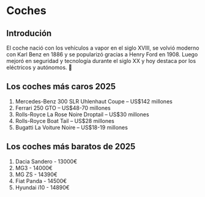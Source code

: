 # Coches   
## Introdución
El coche nació con los vehículos a vapor en el siglo XVIII, se volvió moderno con Karl Benz en 1886 y se popularizó gracias a Henry Ford en 1908.
Luego mejoró en seguridad y tecnología durante el siglo XX y hoy destaca por los eléctricos y autónomos. 🚗
##  Los coches más caros 2025
1. Mercedes-Benz 300 SLR Uhlenhaut Coupe – US$142 millones
2. Ferrari 250 GTO – US$48-70 millones
3. Rolls-Royce La Rose Noire Droptail – US$30 millones
4. Rolls-Royce Boat Tail – US$28 millones
5. Bugatti La Voiture Noire – US$18-19 millones



## Los coches más baratos de 2025

1. Dacia Sandero - 13000€
2. MG3 - 14000€
3. MG ZS - 14390€
4. Fiat Panda - 14500€
5. Hyundai i10 - 14890€